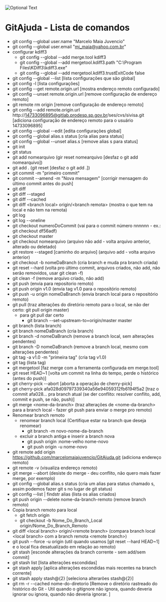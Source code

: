 ![Optional Text](../master/img/GitLogo.png)
# GitAjuda - Lista de comandos


- git config --global user.name "Marcelo Maia Juvencio"
- git config --global user.email "mj_maia@yahoo.com.br"
- configurar kdiff3
    - git config --global --add merge.tool kdiff3
    - git config --global --add mergetool.kdiff3.path "C:\Program Files\KDiff3\kdiff3.exe"
    - git config --global --add mergetool.kdiff3.trustExitCode false
- git config --global --list [lista configurações que são global]
- git config -l [lista configurações]
- git config --get remote.origin.url [mostra endereço remoto configurado]
- git config --unset remote.origin.url [remove configuração de endereço remoto]
- git remote rm origin [remove configuração de endereço remoto]
- git config --add remote.origin.url http://14733096895@gitlab.prodesp.sp.gov.br/ses/cvs/sivisa.git [adiciona configuração de endereço remoto para o usuário 14733096895]
- git config --global --edit [edita configurações global]
- git config --global alias.s status [cria alias para status]
- git config --global --unset alias.s [remove alias s para status]
- git init
- git status
- git add nomearquivo (gir reset nomearquivo [desfaz o git add nomearquivo])
- git add . (git reset [desfaz o git add .])
- git commit -m "primeiro commit"
- git commit --amend -m "Nova mensagem" [corrigir mensagem do último commit antes do push]
- git diff
- git diff --staged
- git diff --cached
- git diff \<branch local\> origin/\<branch remota\> (mostra o que tem na local e não tem na remota)
- git log
- git log --oneline
- git checkout numeroDoCommit (vai para o commit número nnnnnn - ex.: git checkout df56adf)
- git checkout master
- git checkout nomearquivo (arquivo não add - volta arquivo anterior, alterado ou deletado)
- git restore --staged [caminho do arquivo] (arquivo add - volta arquivo anterior)
- git checkout -b nomeDaBranch (cria branch e muda pra branch criada)
- git reset --hard (volta pro último commit, arquivos criados, não add, não serão removidos, usar git clean -f)
- git clean -f (remove arquivo criado, não add)
- git push (envia para repositorio remoto)
- git push origin v1.0 (envia tag v1.0 para o repositório remoto)
- git push -u origin nomeDaBranch (envia branch local para o repositório remoto)
- git pull (traz alterações do diretório remoto para o local, se não der certo: git pull origin master)
    - para git pull dar certo
        - git branch --set-upstream-to=origin/master master
- git branch (lista branch)
- git branch nomeDaBranch (cria branch)
- git branch -d nomeDaBranch (remove a branch local, sem alterações pendentes)
- git branch -D nomeDaBranch (remove a branch local, mesmo com alterações pendentes)
- git tag -a v1.0 -m "primeira tag" (cria tag v1.0)
- git tag (lista tag)
- git mergetool [faz merge com a ferramenta configurada em merge.tool]
- git reset HEAD~1 [volta um commit na linha do tempo, perde o histórico (antes do push)]
- git cherry-pick --abort [aborta a operação de cherry-pick]
- git cherry-pick afa028d09797339340a56e94059312fb6194f5a2 [traz o commit afa028... pra branch atual (se der conflito: resolver conflito, add, commit e push, se não, push)]
- git merge \<nome-da-branch> (traz alterações de \<nome-da-branch> para a branch local - fazer git push para enviar o merge pro remoto)
- Renomear branch remoto
    - renomear branch local (Certifique estar na branch que deseja renomear)
        - git branch -m novo-nome-da-branch
    - excluir a branch antiga e inserir a branch nova
        - git push origin :nome-velho nome-novo
        - git push origin -u nome-novo
- git remote add origin https://github.com/marcelomaiajuvencio/GitAjuda.git (adiciona endereço remoto)
- git remote -v (visualiza endereço remoto)
- git merge --abort (desiste do merge - deu conflito, não quero mais fazer merge, por exemplo)
- git config --global alias.s status (cria um alias para status chamado s, assim podemos fazer git s no lugar de git status)
- git config --list | findstr alias (lista os alias criados)
- git push origin --delete nome-da-branch-remoto (remove branch remoto)
- Copia branch remoto para local
    - git fetch origin 
    - git checkout -b Nome_Do_Branch_Local origin/Nome_Do_Branch_Remoto
- git diff \<local branch\> origin/\<remote branch\> (compara branch local \<local branch\> com a branch remota \<remote branch\>)
- git push --force -u origin (util quando usamos [git reset --hard HEAD~1] e o local fica desatualizado em relação ao remoto)
- git stash [esconde alterações da branch corrente - sem add/sem commit]
- git stash list [lista alterações escondidas]
- git stash apply [aplica alterações escondidas mais recentes na branch corrente]
- git stash apply stash@{2} [seleciona alterarões stash@{2}]
- git rm -r --cached nome-do-diretorio [Remove o diretório rastreado do histórico do Git - Util quando o gitignore não ignora, quando deveria ignorar ou ignora, quando não deveria ignorar. ]

